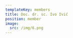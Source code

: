 ```yaml
---
templateKey: members
title: Doc. dr. sc. Ivo Ivić
position: member
image:
  src: /img/6.png
---
```

